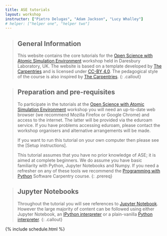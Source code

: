 ```yaml
---
title: ASE tutorials
layout: workshop      
instructor: ["Pietro Delugas", "Adam Jackson", "Lucy Whalley"] 
# helper: ["helper one", "helper two"]     
---
```


> ## General Information
> This website contains the core tutorials for the 
> <a href="{{ site.ase_workshop }}">Open Science with Atomic Simulation Environment</a>
> workshop held in Daresbury Laboratory, UK. The website is based on a template developed by 
> <a href="{{ site.carpentries_site }}">The Carpentries</a> and is licensed under 
> <a href="{{ site.cc_by_human }}">CC-BY 4.0</a>. The pedagogical style of the course is also
> inspired by <a href="{{ site.carpentries_site }}">The Carpentries</a>.
{: .callout}

> ## Preparation and pre-requisites
> To participate in the tutorials at the 
> <a href="{{ site.ase_workshop }}">Open Science with Atomic Simulation Environment</a>
> workshop you will need an up-to-date web browser 
> (we recommend Mozilla Firefox or Google Chrome) and
> access to the internet. 
> The latter will be provided via the eduroam service. 
> If you have problems accessing eduroam, 
> please contact the workshop organisers and alternative
> arrangements will be made.
>
> If you want to run this tutorial on your own computer
> then please see the [Setup instructions].
> 
> This tutorial assumes that you have no prior knowledge of ASE; it is
> aimed at complete beginners. We do assume you have basic familiarity with
> Python, Jupyter Notebooks and Numpy. If you need a refresher on any of 
> these tools we recommend the 
> <a href="{{ site.swc_python_site }}">Programming with Python</a> 
> Software Carpentry course.
{: .prereq}

> ## Jupyter Notebooks
> Throughout the tutorial you will see references to [Jupyter Notebook](https://jupyter.org/).
> However the large majority of content can be followed using either Jupyter Notebook, 
> an [IPython interpreter](https://ipython.org/) or a plain-vanilla 
> [Python interpreter](https://www.python.org/). 
{: .callout}

{% include schedule.html %}




